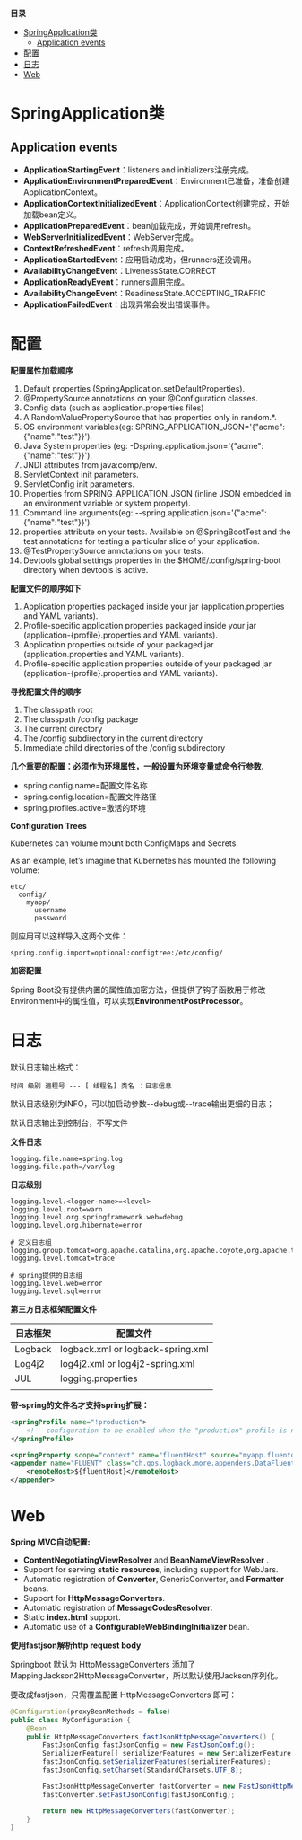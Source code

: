 **目录**
- [SpringApplication类](#springapplication类)
  - [Application events](#application-events)
- [配置](#配置)
- [日志](#日志)
- [Web](#web)

# SpringApplication类

## Application events
- **ApplicationStartingEvent**：listeners and initializers注册完成。
- **ApplicationEnvironmentPreparedEvent**：Environment已准备，准备创建ApplicationContext。
- **ApplicationContextInitializedEvent**：ApplicationContext创建完成，开始加载bean定义。
- **ApplicationPreparedEvent**：bean加载完成，开始调用refresh。
- **WebServerInitializedEvent**：WebServer完成。 
- **ContextRefreshedEvent**：refresh调用完成。
- **ApplicationStartedEvent**：应用启动成功，但runners还没调用。
- **AvailabilityChangeEvent**：LivenessState.CORRECT
- **ApplicationReadyEvent**：runners调用完成。
- **AvailabilityChangeEvent**：ReadinessState.ACCEPTING_TRAFFIC 
- **ApplicationFailedEvent**：出现异常会发出错误事件。

# 配置

**配置属性加载顺序**

1. Default properties (SpringApplication.setDefaultProperties).
2. @PropertySource annotations on your @Configuration classes. 
3. Config data (such as application.properties files)
4. A RandomValuePropertySource that has properties only in random.*.
5. OS environment variables(eg: SPRING_APPLICATION_JSON='{"acme":{"name":"test"}}').
6. Java System properties (eg: -Dspring.application.json='{"acme":{"name":"test"}}').
7. JNDI attributes from java:comp/env.
8. ServletContext init parameters.
9. ServletConfig init parameters.
10. Properties from SPRING_APPLICATION_JSON (inline JSON embedded in an environment variable or system property).
11. Command line arguments(eg: --spring.application.json='{"acme":{"name":"test"}}').
12. properties attribute on your tests. Available on @SpringBootTest and the test annotations for testing a particular slice of your application.
13. @TestPropertySource annotations on your tests.
14. Devtools global settings properties in the $HOME/.config/spring-boot directory when devtools is active.

**配置文件的顺序如下**

1. Application properties packaged inside your jar (application.properties and YAML variants).
2. Profile-specific application properties packaged inside your jar (application-{profile}.properties and YAML variants).
3. Application properties outside of your packaged jar (application.properties and YAML variants).
4. Profile-specific application properties outside of your packaged jar (application-{profile}.properties and YAML variants).

**寻找配置文件的顺序**

1. The classpath root
2. The classpath /config package
3. The current directory
4. The /config subdirectory in the current directory
5. Immediate child directories of the /config subdirectory

**几个重要的配置：必须作为环境属性，一般设置为环境变量或命令行参数.**

- spring.config.name=配置文件名称
- spring.config.location=配置文件路径
- spring.profiles.active=激活的环境

**Configuration Trees**

Kubernetes can volume mount both ConfigMaps and Secrets.

As an example, let’s imagine that Kubernetes has mounted the following volume:
```
etc/
  config/
    myapp/
      username
      password
```
则应用可以这样导入这两个文件：
```properties
spring.config.import=optional:configtree:/etc/config/
```

**加密配置**

Spring Boot没有提供内置的属性值加密方法，但提供了钩子函数用于修改Environment中的属性值，可以实现**EnvironmentPostProcessor**。  

# 日志

默认日志输出格式：
```
时间 级别 进程号 --- [ 线程名] 类名 ：日志信息
```
默认日志级别为INFO，可以加启动参数--debug或--trace输出更细的日志；

默认日志输出到控制台，不写文件

**文件日志**
```properties
logging.file.name=spring.log
logging.file.path=/var/log
```
**日志级别**

```properties
logging.level.<logger-name>=<level> 
logging.level.root=warn
logging.level.org.springframework.web=debug
logging.level.org.hibernate=error

# 定义日志组
logging.group.tomcat=org.apache.catalina,org.apache.coyote,org.apache.tomcat
logging.level.tomcat=trace

# spring提供的日志组
logging.level.web=error
logging.level.sql=error
```

**第三方日志框架配置文件**

|  日志框架   | 配置文件  |
|  ----  | ----  |
| Logback  | logback.xml or logback-spring.xml |
| Log4j2  | log4j2.xml or log4j2-spring.xml |
| JUL | logging.properties |
|||

**带-spring的文件名才支持spring扩展：**
```xml
<springProfile name="!production">
	<!-- configuration to be enabled when the "production" profile is not active -->
</springProfile>

<springProperty scope="context" name="fluentHost" source="myapp.fluentd.host" defaultValue="localhost"/>
<appender name="FLUENT" class="ch.qos.logback.more.appenders.DataFluentAppender">
	<remoteHost>${fluentHost}</remoteHost>
</appender>
```

# Web
**Spring MVC自动配置:**
- **ContentNegotiatingViewResolver** and **BeanNameViewResolver** .
- Support for serving **static resources**, including support for WebJars.
- Automatic registration of **Converter**, GenericConverter, and **Formatter** beans.
- Support for **HttpMessageConverters**.
- Automatic registration of **MessageCodesResolver**.
- Static **index.html** support.
- Automatic use of a **ConfigurableWebBindingInitializer** bean.

**使用fastjson解析http request body**

Springboot 默认为 HttpMessageConverters 添加了MappingJackson2HttpMessageConverter，所以默认使用Jackson序列化。

要改成fastjson，只需覆盖配置 HttpMessageConverters 即可：

```java
@Configuration(proxyBeanMethods = false)
public class MyConfiguration {
    @Bean
    public HttpMessageConverters fastJsonHttpMessageConverters() {
        FastJsonConfig fastJsonConfig = new FastJsonConfig();
        SerializerFeature[] serializerFeatures = new SerializerFeature[]{SerializerFeature.WriteMapNullValue};
        fastJsonConfig.setSerializerFeatures(serializerFeatures);
        fastJsonConfig.setCharset(StandardCharsets.UTF_8);

        FastJsonHttpMessageConverter fastConverter = new FastJsonHttpMessageConverter();
        fastConverter.setFastJsonConfig(fastJsonConfig);

        return new HttpMessageConverters(fastConverter);
    }
}
```

